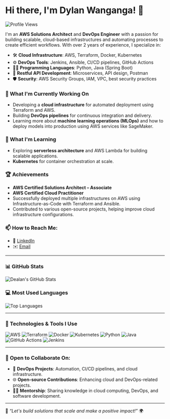 # Hi there, I'm Dylan Wanganga! 👋

![Profile Views](https://komarev.com/ghpvc/?username=Dylan66&color=blueviolet)

I'm an **AWS Solutions Architect** and **DevOps Engineer** with a passion for building scalable, cloud-based infrastructures and automating processes to create efficient workflows. With over 2 years of experience, I specialize in:

- 🛠 **Cloud Infrastructure**: AWS, Terraform, Docker, Kubernetes
- ⚙️ **DevOps Tools**: Jenkins, Ansible, CI/CD pipelines, GitHub Actions
- 🧑‍💻 **Programming Languages**: Python, Java (Spring Boot)
- 🚀 **Restful API Development**: Microservices, API design, Postman
- 🛡 **Security**: AWS Security Groups, IAM, VPC, best security practices

### 🚀 What I'm Currently Working On
- Developing a **cloud infrastructure** for automated deployment using Terraform and AWS.
- Building **DevOps pipelines** for continuous integration and delivery.
- Learning more about **machine learning operations (MLOps)** and how to deploy models into production using AWS services like SageMaker.

### 🌱 What I'm Learning
- Exploring **serverless architecture** and AWS Lambda for building scalable applications.
- **Kubernetes** for container orchestration at scale.

### 🏆 Achievements
- **AWS Certified Solutions Architect – Associate**
- **AWS Certified Cloud Practitioner**
- Successfully deployed multiple infrastructures on AWS using Infrastructure-as-Code with Terraform and Ansible.
- Contributed to various open-source projects, helping improve cloud infrastructure configurations.

### 📫 How to Reach Me:
- 💼 [LinkedIn](https://www.linkedin.com/in/dylan-wanganga/)
- ✉️ [Email](mailto:dylannganga@gmail.com)
---

### 📊 GitHub Stats

![Dealan's GitHub Stats](https://github-readme-stats.vercel.app/api?username=Dylan66&show_icons=true&theme=radical&count_private=true)

### 💻 Most Used Languages

![Top Languages](https://github-readme-stats.vercel.app/api/top-langs/?username=Dylan66&layout=compact&theme=radical)

---

### 🧰 Technologies & Tools I Use
![AWS](https://img.shields.io/badge/AWS-%23FF9900.svg?style=flat&logo=amazon-aws&logoColor=white)
![Terraform](https://img.shields.io/badge/Terraform-%235835CC.svg?style=flat&logo=terraform&logoColor=white)
![Docker](https://img.shields.io/badge/Docker-%230db7ed.svg?style=flat&logo=docker&logoColor=white)
![Kubernetes](https://img.shields.io/badge/Kubernetes-%23326ce5.svg?style=flat&logo=kubernetes&logoColor=white)
![Python](https://img.shields.io/badge/Python-%233776AB.svg?style=flat&logo=python&logoColor=white)
![Java](https://img.shields.io/badge/Java-%23ED8B00.svg?style=flat&logo=java&logoColor=white)
![GitHub Actions](https://img.shields.io/badge/GitHub_Actions-%232671E5.svg?style=flat&logo=github-actions&logoColor=white)
![Jenkins](https://img.shields.io/badge/Jenkins-%23D24939.svg?style=flat&logo=jenkins&logoColor=white)

---

### 🤝 Open to Collaborate On:
- 🔧 **DevOps Projects**: Automation, CI/CD pipelines, and cloud infrastructure.
- 🌐 **Open-source Contributions**: Enhancing cloud and DevOps-related projects.
- 🧑‍🏫 **Mentorship**: Sharing knowledge in cloud computing, DevOps, and software development.

---

💬 *“Let's build solutions that scale and make a positive impact!”* 🌍

